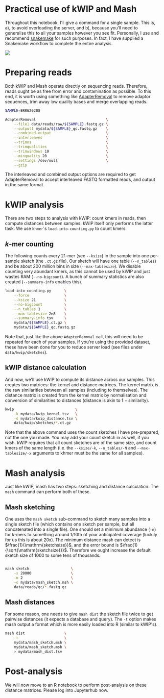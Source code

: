 # Practical use of kWIP and Mash

Throughout this notebook, I'll give a command for a single sample. This is, a), to avoid overloading the server, and b), because you'll need to generalise this to all your samples however you see fit. Personally, I use and recommend [snakemake](https://snakemake.readthedocs.io/en/stable/) for such purposes. In fact, I have supplied a Snakemake workflow to complete the entire analysis.

![](img/overview.png)

# Preparing reads

Both kWIP and Mash operate directly on sequencing reads. Therefore, reads ought be as free from error and contamination as possible. To this end, it is worth using something like [AdapterRemoval](https://github.com/MikkelSchubert/adapterremoval) to remove adaptor sequences, trim away low quality bases and merge overlapping reads.


```bash
SAMPLE=ERR626208

AdapterRemoval                                \
    --file1 data/reads/raw/${SAMPLE}.fastq.gz \
    --output1 mydata/${SAMPLE}_qc.fastq.gz    \
    --combined-output                         \
    --interleaved                             \
    --trimns                                  \
    --trimqualities                           \
    --trimwindows 10                          \
    --minquality 20                           \
    --settings /dev/null                      \
    --gzip
```

The interleaved and combined output options are required to get AdapterRemoval to accept interleaved FASTQ formatted reads, and output in the same format.


# kWIP analysis

There are two steps to analysis with kWIP: count kmers in reads, then compute distances between samples. kWIP itself only performs the latter task. We use `khmer`'s `load-into-counting.py` to count kmers.


## $k$-mer counting

The following counts every 21-mer (see `--ksize`) in the sample into one per-sample sketch (the `.ct.gz` file). Our sketch will have one table (`--n_tables`) and be about 200 million bins in size (`--max-tablesize`). We disable counting very abundant kmers, as this cannot be used by kWIP and just wastes RAM (`--no-bigcount`). A bunch of summary statistics are also created (`--summary-info` enables this).

```bash
load-into-counting.py      \
    --force                \
    --ksize 21             \
    --no-bigcount          \
    --n_tables 1           \
    --max-tablesize 2e8    \
    --summary-info tsv     \
    mydata/${SAMPLE}.ct.gz \
    mydata/${SAMPLE}_qc.fastq.gz
```

Note that, just like the above `AdapterRemoval` call, this will need to be repeated for each of your samples. If you're using the provided dataset, these have been done for you to reduce server load (see files under `data/kwip/sketches`).

## kWIP distance calculation

And now, we'll use kWIP to compute its distance across our samples. This creates two matrices: the kernel and distance matrices. The kernel matrix is the raw similarities between all samples (including to themselves). The distance matrix is created from the kernel matrix by normalisation and conversion of similarities to distances (distance is akin to $1 - \mathrm{similarity}$).


```bash
kwip                            \
    -k mydata/kwip_kernel.tsv   \
    -d mydata/kwip_distance.tsv \
    data/kwip/sketches/*.ct.gz

```

Note that the above command uses the count sketches I have pre-prepared, not the one you made. You may add your count sketch in as well, if you wish. kWIP requires that all count sketches are of the same size, and count kmers of the same length (i.e. the `--ksize/-k`, `--n_tables/-N` and `--max-tablesize/-x` arguments to khmer must be the same for all samples).


# Mash analysis

Just like kWIP, mash has two steps: sketching and distance calculation. The `mash` command can perform both of these.

## Mash sketching

One uses the `mash sketch` sub-command to sketch many samples into a single sketch file (which contains one sketch per sample, but all concatenated into a single file). One should set a minimum abundance (`-m`) for k-mers to something around 1/10th of your anticipated coverage (luckily for us this is about 20x). The minimum distance mash can detect is $\frac{1}{\mathrm{sketchsize}}$, and the error bound is $\frac{1}{\sqrt{\mathrm{sketchsize}}}$. Therefore we ought increase the default sketch size of 1000 to some tens of thousands.

```bash

mash sketch                   \
    -s 20000                  \
    -m 2                      \
    -o mydata/mash_sketch.msh \
    data/reads/qc/*.fastq.gz
```

## Mash distances

For some reason, one needs to give `mash dist` the sketch file twice to get pairwise distances (it expects a database and query). The `-t` option makes mash output a format which is more easily loaded into R (similar to kWIP's).

```bash
mash dist                  \
    -t                     \
    mydata/mash_sketch.msh \
    mydata/mash_sketch.msh \
    > mydata/mash_dist.tsv
```


# Post-analysis

We will now move to an R notebook to perform post-analysis on these distance matrices. Please log into Jupyterhub now.
